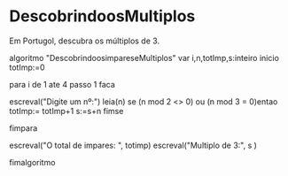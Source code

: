 # DescobrindoosMultiplos
Em Portugol, descubra os múltiplos de 3.

algoritmo "DescobrindoosimpareseMultiplos"
var
i,n,totImp,s:inteiro
inicio
 totImp:=0
 
 para i de 1 ate 4  passo 1 faca

 escreval("Digite um nº:")
 leia(n)
  se (n mod 2 <> 0) ou (n mod 3 = 0)entao
 totImp:= totImp+1
 s:=s+n
 fimse

 fimpara
 
 escreval("O total de impares: ", totimp)
 escreval("Multiplo de 3:", s )
 
 
fimalgoritmo
